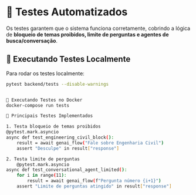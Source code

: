 # 🧐 Testes Automatizados

Os testes garantem que o sistema funciona corretamente, cobrindo a lógica de **bloqueio de temas proibidos, limite de perguntas e agentes de busca/conversação**.

## 🔹 Executando Testes Localmente
Para rodar os testes localmente:
```bash
pytest backend/tests --disable-warnings


🔹 Executando Testes no Docker
docker-compose run tests

🔹 Principais Testes Implementados

1. Testa bloqueio de temas proibidos
@pytest.mark.asyncio
async def test_engineering_civil_block():
    result = await genai_flow("Fale sobre Engenharia Civil")
    assert "Desculpe" in result["response"]

2. Testa limite de perguntas
    @pytest.mark.asyncio
async def test_conversational_agent_limited():
    for i in range(11):
        result = await genai_flow(f"Pergunta número {i+1}")
    assert "Limite de perguntas atingido" in result["response"]


    

